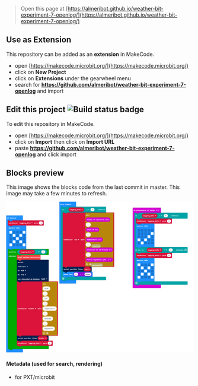 
> Open this page at [https://almeribot.github.io/weather-bit-experiment-7-openlog/](https://almeribot.github.io/weather-bit-experiment-7-openlog/)

## Use as Extension

This repository can be added as an **extension** in MakeCode.

* open [https://makecode.microbit.org/](https://makecode.microbit.org/)
* click on **New Project**
* click on **Extensions** under the gearwheel menu
* search for **https://github.com/almeribot/weather-bit-experiment-7-openlog** and import

## Edit this project ![Build status badge](https://github.com/almeribot/weather-bit-experiment-7-openlog/workflows/MakeCode/badge.svg)

To edit this repository in MakeCode.

* open [https://makecode.microbit.org/](https://makecode.microbit.org/)
* click on **Import** then click on **Import URL**
* paste **https://github.com/almeribot/weather-bit-experiment-7-openlog** and click import

## Blocks preview

This image shows the blocks code from the last commit in master.
This image may take a few minutes to refresh.

![A rendered view of the blocks](https://github.com/almeribot/weather-bit-experiment-7-openlog/raw/master/.github/makecode/blocks.png)

#### Metadata (used for search, rendering)

* for PXT/microbit
<script src="https://makecode.com/gh-pages-embed.js"></script><script>makeCodeRender("{{ site.makecode.home_url }}", "{{ site.github.owner_name }}/{{ site.github.repository_name }}");</script>
